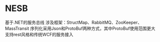 # NESB
基于.NET的服务总线
涉及框架：StructMap、RabbitMQ、ZooKeeper、MassTransit
序列化采用Json和ProtoBuf两种方式，其中ProtoBuf使用范围更大
支持rest风格和传统WCF的服务接入
